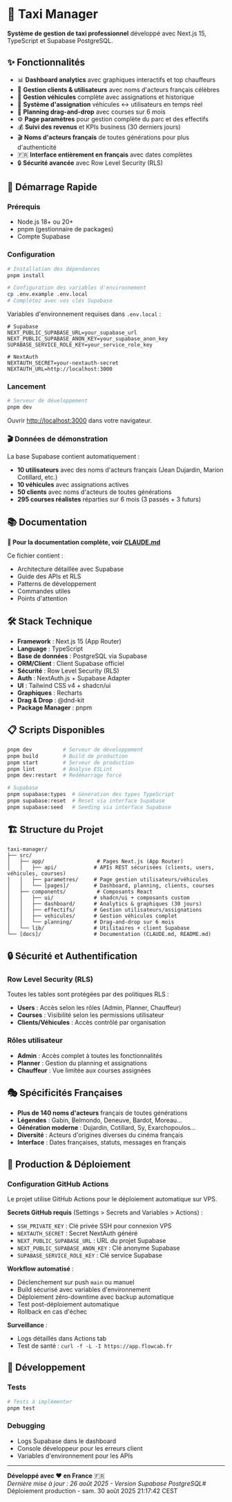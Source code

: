 # 🚕 Taxi Manager

**Système de gestion de taxi professionnel** développé avec Next.js 15, TypeScript et Supabase PostgreSQL.

## ✨ Fonctionnalités

- 📊 **Dashboard analytics** avec graphiques interactifs et top chauffeurs
- 👥 **Gestion clients & utilisateurs** avec noms d'acteurs français célèbres
- 🚙 **Gestion véhicules** complète avec assignations et historique  
- 🔗 **Système d'assignation** véhicules ↔ utilisateurs en temps réel
- 📅 **Planning drag-and-drop** avec courses sur 6 mois
- ⚙️ **Page paramètres** pour gestion complète du parc et des effectifs
- 💰 **Suivi des revenus** et KPIs business (30 derniers jours)
- 🎬 **Noms d'acteurs français** de toutes générations pour plus d'authenticité
- 🇫🇷 **Interface entièrement en français** avec dates complètes
- 🔒 **Sécurité avancée** avec Row Level Security (RLS)

## 🚀 Démarrage Rapide

### Prérequis
- Node.js 18+ ou 20+
- pnpm (gestionnaire de packages)
- Compte Supabase

### Configuration

```bash
# Installation des dépendances
pnpm install

# Configuration des variables d'environnement
cp .env.example .env.local
# Complétez avec vos clés Supabase
```

Variables d'environnement requises dans `.env.local` :
```env
# Supabase
NEXT_PUBLIC_SUPABASE_URL=your_supabase_url
NEXT_PUBLIC_SUPABASE_ANON_KEY=your_supabase_anon_key
SUPABASE_SERVICE_ROLE_KEY=your_service_role_key

# NextAuth
NEXTAUTH_SECRET=your-nextauth-secret
NEXTAUTH_URL=http://localhost:3000
```

### Lancement

```bash
# Serveur de développement  
pnpm dev
```

Ouvrir [http://localhost:3000](http://localhost:3000) dans votre navigateur.

### 🎬 Données de démonstration
La base Supabase contient automatiquement :
- **10 utilisateurs** avec des noms d'acteurs français (Jean Dujardin, Marion Cotillard, etc.)
- **10 véhicules** avec assignations actives
- **50 clients** avec noms d'acteurs de toutes générations
- **295 courses réalistes** réparties sur 6 mois (3 passés + 3 futurs)

## 📚 Documentation

**🔗 Pour la documentation complète, voir [CLAUDE.md](./CLAUDE.md)**

Ce fichier contient :
- Architecture détaillée avec Supabase
- Guide des APIs et RLS
- Patterns de développement
- Commandes utiles
- Points d'attention

## 🛠️ Stack Technique

- **Framework** : Next.js 15 (App Router)
- **Language** : TypeScript
- **Base de données** : PostgreSQL via Supabase
- **ORM/Client** : Client Supabase officiel
- **Sécurité** : Row Level Security (RLS)
- **Auth** : NextAuth.js + Supabase Adapter
- **UI** : Tailwind CSS v4 + shadcn/ui
- **Graphiques** : Recharts
- **Drag & Drop** : @dnd-kit
- **Package Manager** : pnpm

## 📋 Scripts Disponibles

```bash
pnpm dev          # Serveur de développement
pnpm build        # Build de production  
pnpm start        # Serveur de production
pnpm lint         # Analyse ESLint
pnpm dev:restart  # Redémarrage forcé

# Supabase
pnpm supabase:types  # Génération des types TypeScript
pnpm supabase:reset  # Reset via interface Supabase
pnpm supabase:seed   # Seeding via interface Supabase
```

## 🏗️ Structure du Projet

```
taxi-manager/
├── src/
│   ├── app/                 # Pages Next.js (App Router)
│   │   ├── api/            # APIs REST sécurisées (clients, users, véhicules, courses)
│   │   ├── parametres/     # Page gestion utilisateurs/véhicules
│   │   └── [pages]/        # Dashboard, planning, clients, courses
│   ├── components/          # Composants React
│   │   ├── ui/             # shadcn/ui + composants custom
│   │   ├── dashboard/      # Analytics & graphiques (30 jours)
│   │   ├── effectifs/      # Gestion utilisateurs/assignations
│   │   ├── vehicules/      # Gestion véhicules complet
│   │   └── planning/       # Drag-and-drop sur 6 mois
│   └── lib/                # Utilitaires + client Supabase
└── [docs]/                 # Documentation (CLAUDE.md, README.md)
```

## 🔒 Sécurité et Authentification

### Row Level Security (RLS)
Toutes les tables sont protégées par des politiques RLS :
- **Users** : Accès selon les rôles (Admin, Planner, Chauffeur)
- **Courses** : Visibilité selon les permissions utilisateur
- **Clients/Véhicules** : Accès contrôlé par organisation

### Rôles utilisateur
- **Admin** : Accès complet à toutes les fonctionnalités
- **Planner** : Gestion du planning et assignations
- **Chauffeur** : Vue limitée aux courses assignées

## 🎭 Spécificités Françaises

- **Plus de 140 noms d'acteurs** français de toutes générations
- **Légendes** : Gabin, Belmondo, Deneuve, Bardot, Moreau...
- **Génération moderne** : Dujardin, Cotillard, Sy, Exarchopoulos...
- **Diversité** : Acteurs d'origines diverses du cinéma français
- **Interface** : Dates françaises, statuts, messages en français

## 🚨 Production & Déploiement

### Configuration GitHub Actions
Le projet utilise GitHub Actions pour le déploiement automatique sur VPS.

**Secrets GitHub requis** (Settings > Secrets and Variables > Actions) :
- `SSH_PRIVATE_KEY` : Clé privée SSH pour connexion VPS
- `NEXTAUTH_SECRET` : Secret NextAuth généré
- `NEXT_PUBLIC_SUPABASE_URL` : URL du projet Supabase
- `NEXT_PUBLIC_SUPABASE_ANON_KEY` : Clé anonyme Supabase
- `SUPABASE_SERVICE_ROLE_KEY` : Clé service Supabase

**Workflow automatisé** :
- Déclenchement sur push `main` ou manuel
- Build sécurisé avec variables d'environnement
- Déploiement zéro-downtime avec backup automatique
- Test post-déploiement automatique
- Rollback en cas d'échec

**Surveillance** :
- Logs détaillés dans Actions tab
- Test de santé : `curl -f -L -I https://app.flowcab.fr`

## 🔧 Développement

### Tests
```bash
# Tests à implémenter
pnpm test
```

### Debugging
- Logs Supabase dans le dashboard
- Console développeur pour les erreurs client
- Variables d'environnement pour les APIs

---

**Développé avec ❤️ en France** 🇫🇷  
*Dernière mise à jour : 26 août 2025 - Version Supabase PostgreSQL*# Déploiement production - sam. 30 août 2025 21:17:42 CEST
